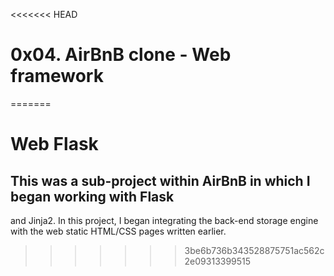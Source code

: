 <<<<<<< HEAD
# 0x04. AirBnB clone - Web framework
=======
# Web Flask

## This was a sub-project within AirBnB in which I began working with Flask
and Jinja2. In this project, I began integrating the back-end storage engine
with the web static HTML/CSS pages written earlier.
>>>>>>> 3be6b736b343528875751ac562c2e09313399515
